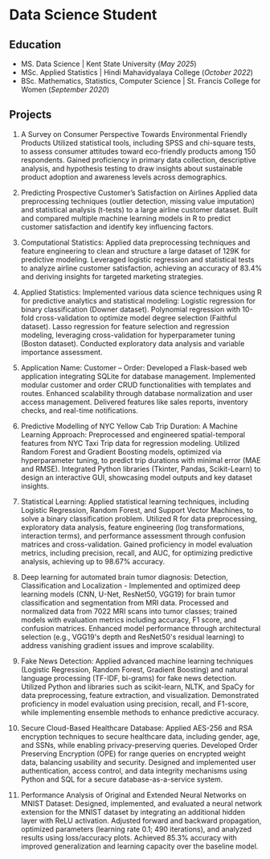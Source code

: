 # Data Science Student

## Education
- MS. Data Science | Kent State University (_May 2025_)
- MSc. Applied Statistics | Hindi Mahavidyalaya College (_October 2022_)
- BSc. Mathematics, Statistics, Computer Science | St. Francis College for Women (_September 2020_)

## Projects
1.	A Survey on Consumer Perspective Towards Environmental Friendly Products
Utilized statistical tools, including SPSS and chi-square tests, to assess consumer attitudes toward eco-friendly products among 150 respondents. Gained proficiency in primary data collection, descriptive analysis, and hypothesis testing to draw insights about sustainable product adoption and awareness levels across demographics.

2.	Predicting Prospective Customer’s Satisfaction on Airlines
Applied data preprocessing techniques (outlier detection, missing value imputation) and statistical analysis (t-tests) to a large airline customer dataset.  Built and compared multiple machine learning models in R to predict customer satisfaction and identify key influencing factors.

3.	Computational Statistics: Applied data preprocessing techniques and feature engineering to clean and structure a large dataset of 129K for predictive modeling. Leveraged logistic regression and statistical tests to analyze airline customer satisfaction, achieving an accuracy of 83.4% and deriving insights for targeted marketing strategies.

4.	Applied Statistics: Implemented various data science techniques using R for predictive analytics and statistical modeling: Logistic regression for binary classification (Downer dataset). Polynomial regression with 10-fold cross-validation to optimize model degree selection (Faithful dataset). Lasso regression for feature selection and regression modeling, leveraging cross-validation for hyperparameter tuning (Boston dataset). Conducted exploratory data analysis and variable importance assessment.

5.	Application Name: Customer – Order: Developed a Flask-based web application integrating SQLite for database management. Implemented modular customer and order CRUD functionalities with templates and routes. Enhanced scalability through database normalization and user access management. Delivered features like sales reports, inventory checks, and real-time notifications.

6.	Predictive Modelling of NYC Yellow Cab Trip Duration: A Machine Learning Approach: Preprocessed and engineered spatial-temporal features from NYC Taxi Trip data for regression modeling. Utilized Random Forest and Gradient Boosting models, optimized via hyperparameter tuning, to predict trip durations with minimal error (MAE and RMSE). Integrated Python libraries (Tkinter, Pandas, Scikit-Learn) to design an interactive GUI, showcasing model outputs and key dataset insights.

7.	Statistical Learning: Applied statistical learning techniques, including Logistic Regression, Random Forest, and Support Vector Machines, to solve a binary classification problem. Utilized R for data preprocessing, exploratory data analysis, feature engineering (log transformations, interaction terms), and performance assessment through confusion matrices and cross-validation. Gained proficiency in model evaluation metrics, including precision, recall, and AUC, for optimizing predictive analysis, achieving up to 98.67% accuracy.

8.	Deep learning for automated brain tumor diagnosis: Detection, Classification and Localization - Implemented and optimized deep learning models (CNN, U-Net, ResNet50, VGG19) for brain tumor classification and segmentation from MRI data. Processed and normalized data from 7022 MRI scans into tumor classes; trained models with evaluation metrics including accuracy, F1 score, and confusion matrices. Enhanced model performance through architectural selection (e.g., VGG19's depth and ResNet50's residual learning) to address vanishing gradient issues and improve scalability.

9.	Fake News Detection: Applied advanced machine learning techniques (Logistic Regression, Random Forest, Gradient Boosting) and natural language processing (TF-IDF, bi-grams) for fake news detection. Utilized Python and libraries such as scikit-learn, NLTK, and SpaCy for data preprocessing, feature extraction, and visualization. Demonstrated proficiency in model evaluation using precision, recall, and F1-score, while implementing ensemble methods to enhance predictive accuracy.

10.	 Secure Cloud-Based Healthcare Database: Applied AES-256 and RSA encryption techniques to secure healthcare data, including gender, age, and SSNs, while enabling privacy-preserving queries. Developed Order Preserving Encryption (OPE) for range queries on encrypted weight data, balancing usability and security. Designed and implemented user authentication, access control, and data integrity mechanisms using Python and SQL for a secure database-as-a-service system.

11.	 Performance Analysis of Original and Extended Neural Networks on MNIST Dataset: Designed, implemented, and evaluated a neural network extension for the MNIST dataset by integrating an additional hidden layer with ReLU activation. Adjusted forward and backward propagation, optimized parameters (learning rate 0.1; 490 iterations), and analyzed results using loss/accuracy plots. Achieved 85.3% accuracy with improved generalization and learning capacity over the baseline model.
